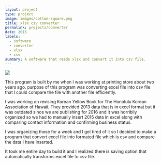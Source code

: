 ```yaml
---
layout: project
type: project
image: images/cotton-square.png
title: xlsx csv converter
permalink: projects/converter
date: 2015
labels:
  - software
  - converter
  - xlsx
  - csv
summary: A software that reads xlsx and convert it into csv file.
---
```


<img class="ui image" src="{{ site.baseurl }}/images/cotton-header.png">

This program is built by me when I was working at printing store about two years ago. purpose of this program was converting excel file into csv file that I could compare the file with another file efficiently. 

I was working on revising Korean Yellow Book for The Honolulu Korean Association of Hawaii. They provided 2013 data that is in excel format but it was outdated since we are publishing for 2016 and it was horriblly organized so we had to manually insert 2015 data in excel along with comparing contact information and confirming business status. 

I was organizing those for a week and I got tired of it so I decided to make a program that convert excel file into formated file which is csv and compare the data I have inserted. 

It took me entire day to build it and I realized there is saving option that automatically transforms excel file to csv file.

